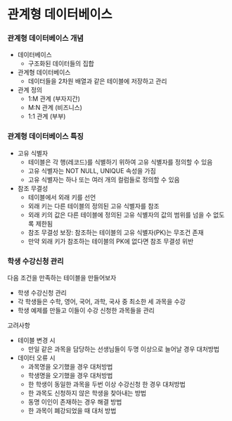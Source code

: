 # 관계형 데이터베이스

### 관계형 데이터베이스 개념

- 데이터베이스
  - 구조화된 데이터들의 집합 
- 관계형 데이터베이스
  - 데이터들을 2차원 배열과 같은 테이블에 저장하고 관리
- 관계 정의
  - 1:M 관계 (부자지간)
  - M:N 관계 (비즈니스)
  - 1:1 관계 (부부)

### 관계형 데이터베이스 특징 

- 고유 식별자
  - 테이블은 각 행(레코드)를 식별하기 위하여 고유 식별자를 정의할 수 있음 
  - 고유 식별자는 NOT NULL, UNIQUE 속성을 가짐 
  - 고유 식별자는 하나 또는 여러 개의 컬럼들로 정의할 수 있음 
- 참조 무결성 
  - 테이블에서 외래 키를 선언 
  - 외래 키는 다른 테이블의 정의된 고유 식별자를 참조 
  - 외래 키의 값은 다른 테이블에 정의된 고유 식별자의 값의 범위를 넘을 수 없도록 제한됨 
  - 참조 무결성 보장: 참조하는 테이블의 고유 식별자(PK)는 무조건 존재
  - 만약 외래 키가 참조하는 테이블의 PK에 없다면 참조 무결성 위반 

### 학생 수강신청 관리 

다음 조건을 만족하는 테이블을 만들어보자 
- 학생 수강신청 관리
- 각 학생들은 수학, 영어, 국어, 과학, 국사 중 최소한 세 과목을 수강 
- 학생 예제를 만들고 이들이 수강 신청한 과목들을 관리 

고려사항
- 테이블 변경 시 
  - 만일 같은 과목을 담당하는 선생님들이 두명 이상으로 늘어날 경우 대처방법
- 데이터 오류 시
  - 과목명을 오기했을 경우 대처방법
  - 학생명을 오기했을 경우 대처방법
  - 한 학생이 동일한 과목을 두번 이상 수강신청 한 경우 대처방법
  - 한 과목도 신청하지 않은 학생을 찾아내는 방법 
  - 동명 이인이 존재하는 경우 해결 방법 
  - 한 과목이 폐강되었을 때 대처 방법 


  






